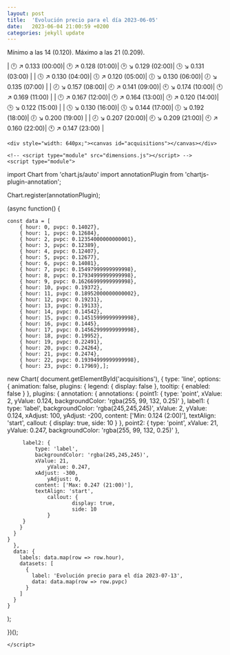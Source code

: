```yaml
---
layout: post
title:  'Evolución precio para el día 2023-06-05'
date:   2023-06-04 21:00:59 +0200
categories: jekyll update
---
```

Mínimo a las 14 (0.120). Máximo a las 21 (0.209). 

| 🕛 ↗ 0.133 (00:00)| 🕐 ↗ 0.128 (01:00)| 🕑 ↘ 0.129 (02:00)| 🕒 ↘ 0.131 (03:00) | 
| 🕓 ↗ 0.130 (04:00)| 🕔 ↗ 0.120 (05:00)| 🕕 ↘ 0.130 (06:00)| 🕖 ↘ 0.135 (07:00) | 
| 🕗 ↘ 0.157 (08:00)| 🕘 ↗ 0.141 (09:00)| 🕙 ↘ 0.174 (10:00)| 🕚 ↗ 0.169 (11:00) | 
| 🕛 ↗ 0.167 (12:00)| 🕐 ↗ 0.164 (13:00)| 🕑 ↗ 0.120 (14:00)| 🕒 ↘ 0.122 (15:00) | 
| 🕓 ↘ 0.130 (16:00)| 🕔 ↘ 0.144 (17:00)| 🕕 ↘ 0.192 (18:00)| 🕖 ↘ 0.200 (19:00) | 
| 🕗 ↘ 0.207 (20:00)| 🕘 ↘ 0.209 (21:00)| 🕙 ↗ 0.160 (22:00)| 🕚 ↗ 0.147 (23:00) | 
 

    <div style="width: 640px;"><canvas id="acquisitions"></canvas></div>

    <!-- <script type="module" src="dimensions.js"></script> -->
    <script type="module">
import Chart from 'chart.js/auto'
import annotationPlugin from 'chartjs-plugin-annotation';

Chart.register(annotationPlugin);

(async function() {

	const data = [
		{ hour: 0, pvpc: 0.14027}, 
		{ hour: 1, pvpc: 0.12684}, 
		{ hour: 2, pvpc: 0.12354000000000001}, 
		{ hour: 3, pvpc: 0.12389}, 
		{ hour: 4, pvpc: 0.12407}, 
		{ hour: 5, pvpc: 0.12677}, 
		{ hour: 6, pvpc: 0.14081}, 
		{ hour: 7, pvpc: 0.15497999999999998}, 
		{ hour: 8, pvpc: 0.17934999999999998}, 
		{ hour: 9, pvpc: 0.16266999999999998}, 
		{ hour: 10, pvpc: 0.19372}, 
		{ hour: 11, pvpc: 0.18952000000000002}, 
		{ hour: 12, pvpc: 0.19231}, 
		{ hour: 13, pvpc: 0.19133}, 
		{ hour: 14, pvpc: 0.14542}, 
		{ hour: 15, pvpc: 0.14515999999999998}, 
		{ hour: 16, pvpc: 0.1445}, 
		{ hour: 17, pvpc: 0.14562999999999998}, 
		{ hour: 18, pvpc: 0.19952}, 
		{ hour: 19, pvpc: 0.22491}, 
		{ hour: 20, pvpc: 0.24264}, 
		{ hour: 21, pvpc: 0.2474}, 
		{ hour: 22, pvpc: 0.19394999999999998}, 
		{ hour: 23, pvpc: 0.17969},];


   new Chart(
    document.getElementById('acquisitions'),
    {
      type: 'line',
      options: {
        animation: false,
        plugins: {
          legend: {
            display: false
          },
          tooltip: {
            enabled: false
          }
        },
  	plugins: {
  	  annotation: {
  	    annotations: {
  	      point1: {
  	        type: 'point',
  	        xValue: 2,
  	        yValue: 0.124,
  	        backgroundColor: 'rgba(255, 99, 132, 0.25)'
  	      },
	     label1: {
		     type: 'label',
		     backgroundColor: 'rgba(245,245,245)',
		     xValue: 2,
          	     yValue: 0.124,
		     xAdjust: 100,
          	     yAdjust: -200,
		     content: ['Min: 0.124 (2:00)'],
		     textAlign: 'start',
	     	     callout: {
            	         display: true,
            	         side: 10 
          	     }
	     },
	     point2: {
  	        type: 'point',
  	        xValue: 21,
  	        yValue: 0.247,
  	        backgroundColor: 'rgba(255, 99, 132, 0.25)'
  	      },

	     label2: {
		     type: 'label',
		     backgroundColor: 'rgba(245,245,245)',
		     xValue: 21,
          	     yValue: 0.247,
		     xAdjust: -300,
          	     yAdjust: 0,
		     content: ['Max: 0.247 (21:00)'],
		     textAlign: 'start',
	     	     callout: {
            	         display: true,
            	         side: 10 
          	     }
	     }
	    }
  	  }
  	}
      },
      data: {
        labels: data.map(row => row.hour),
        datasets: [
          {
            label: 'Evolución precio para el día 2023-07-13',
            data: data.map(row => row.pvpc)
          }
        ]
      }
    }
  );

})();

    </script>

